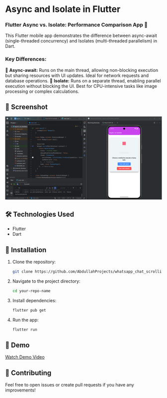 # Async and Isolate in Flutter

 ### Flutter Async vs. Isolate: Performance Comparison App 🚀

This Flutter mobile app demonstrates the difference between async-await (single-threaded concurrency) and Isolates (multi-threaded parallelism) in Dart.

### Key Differences:
🔹 **Async-await:** Runs on the main thread, allowing non-blocking execution but sharing resources with UI updates. Ideal for network requests and database operations.
🔹 **Isolate:** Runs on a separate thread, enabling parallel execution without blocking the UI. Best for CPU-intensive tasks like image processing or complex calculations.

## 📸 Screenshot
![Project Screenshot](https://github.com/AbdullahProjects/flutter-and-dart-with-examples/blob/main/async_vs_isolate_example/assets/Screenshot%202025-02-22%20163241.png)

## 🛠️ Technologies Used
- Flutter
- Dart

## 📂 Installation
1. Clone the repository:
   ```sh
   git clone https://github.com/AbdullahProjects/whatsapp_chat_scrolling_effect.git
   ```
2. Navigate to the project directory:
   ```sh
   cd your-repo-name
   ```
3. Install dependencies:
   ```sh
   flutter pub get
   ```
4. Run the app:
   ```sh
   flutter run
   ```

## 🎥 Demo
[Watch Demo Video](https://www.linkedin.com/feed/update/urn:li:activity:7297213854273486848/)

## 🤝 Contributing
Feel free to open issues or create pull requests if you have any improvements!
